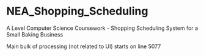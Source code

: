# NEA_Shopping_Scheduling
A Level Computer Science Coursework - Shopping Scheduling System for a Small Baking Business

Main bulk of processing (not related to UI) starts on line 5077
